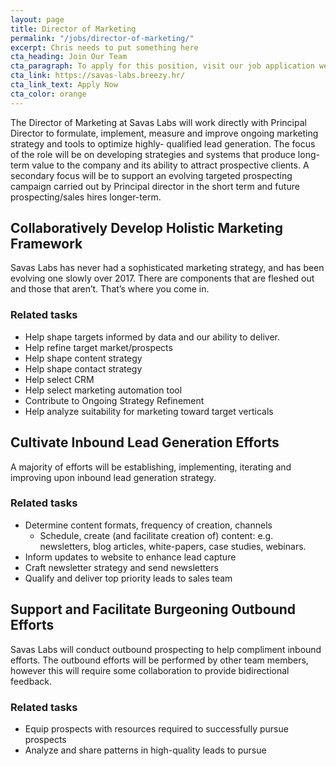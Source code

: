 ```yaml
---
layout: page
title: Director of Marketing
permalink: "/jobs/director-of-marketing/"
excerpt: Chris needs to put something here
cta_heading: Join Our Team
cta_paragraph: To apply for this position, visit our job application website.
cta_link: https://savas-labs.breezy.hr/
cta_link_text: Apply Now
cta_color: orange
---
```


The Director of Marketing at Savas Labs will work directly with Principal Director to formulate, implement, measure and improve ongoing marketing strategy and tools to optimize highly- qualified lead generation. The focus of the role will be on developing strategies and systems that produce long-term value to the company and its ability to attract prospective clients. A secondary focus will be to support an evolving targeted prospecting campaign carried out by Principal director in the short term and future prospecting/sales hires longer-term.

## Collaboratively Develop Holistic Marketing Framework

Savas Labs has never had a sophisticated marketing strategy, and has been evolving one slowly over 2017. There are components that are fleshed out and those that aren’t. That’s where you come in.

### Related tasks

- Help shape targets informed by data and our ability to deliver.
- Help refine target market/prospects
- Help shape content strategy
- Help shape contact strategy
- Help select CRM
- Help select marketing automation tool
- Contribute to Ongoing Strategy Refinement
- Help analyze suitability for marketing toward target verticals

## Cultivate Inbound Lead Generation Efforts

A majority of efforts will be establishing, implementing, iterating and improving upon inbound lead generation strategy.

### Related tasks

- Determine content formats, frequency of creation, channels
  - Schedule, create (and facilitate creation of) content: e.g. newsletters, blog articles, white-papers, case studies, webinars.
- Inform updates to website to enhance lead capture
- Craft newsletter strategy and send newsletters
- Qualify and deliver top priority leads to sales team

## Support and Facilitate Burgeoning Outbound Efforts

Savas Labs will conduct outbound prospecting to help compliment inbound efforts. The outbound efforts will be performed by other team members, however this will require some collaboration to provide bidirectional feedback.

### Related tasks

- Equip prospects with resources required to successfully pursue prospects
- Analyze and share patterns in high-quality leads to pursue
